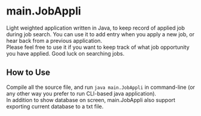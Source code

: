 # main.JobAppli
Light weighted application written in Java, to keep record of applied job during job search. You can use it to add entry when you apply a new job, or hear back from a previous application.\
Please feel free to use it if you want to keep track of what job opportunity you have applied. Good luck on searching jobs.

## How to Use
Compile all the source file, and run `java main.JobAppli` in command-line (or any other way you prefer to run CLI-based java application).\
In addition to show database on screen, main.JobAppli also support exporting current database to a txt file.
